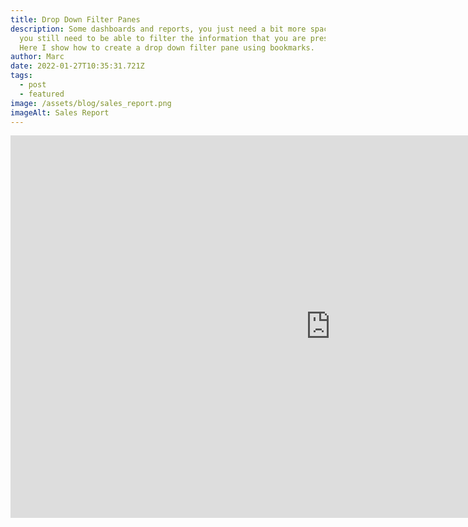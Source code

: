 ```yaml
---
title: Drop Down Filter Panes
description: Some dashboards and reports, you just need a bit more space, but
  you still need to be able to filter the information that you are presenting.
  Here I show how to create a drop down filter pane using bookmarks.
author: Marc
date: 2022-01-27T10:35:31.721Z
tags:
  - post
  - featured
image: /assets/blog/sales_report.png
imageAlt: Sales Report
---
```

<iframe title="Sales_Report - Page 2" width="1024" height="612" src="https://app.powerbi.com/view?r=eyJrIjoiMzU1M2JjNjctNmU2My00ZWE5LThiNjEtOTEzZmZlODRhZjJiIiwidCI6ImE0NzM3YmE0LTkwNjYtNGE4MS1hYTA2LTg4ODZlZmU4YWEzMSJ9&pageName=ReportSection1986f191a54189ff5953" frameborder="0" allowFullScreen="true"></iframe>